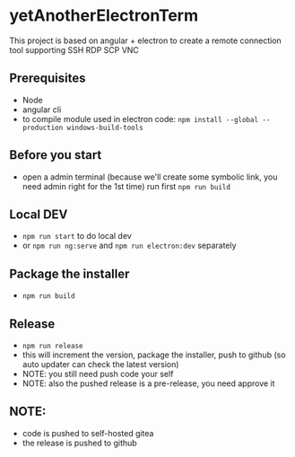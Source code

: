 # yetAnotherElectronTerm

This project is based on angular + electron to create a remote connection tool supporting SSH RDP SCP VNC
## Prerequisites
  - Node
  - angular cli
  - to compile module used in electron code: ```npm install --global --production windows-build-tools```
   
## Before you start
  - open a admin terminal (because we'll create some symbolic link, you need admin right for the 1st time) run first ```npm run build```

## Local DEV
  - ```npm run start``` to do local dev
  - or ```npm run ng:serve``` and ```npm run electron:dev``` separately

## Package the installer
  - ```npm run build```

## Release
  - ```npm run release```
  - this will increment the version, package the installer, push to github (so auto updater can check the latest version)
  - NOTE: you still need push code your self
  - NOTE: also the pushed release is a pre-release, you need approve it

## NOTE:
  - code is pushed to self-hosted gitea
  - the release is pushed to github
